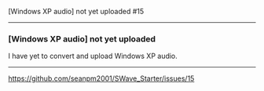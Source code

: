 [Windows XP audio] not yet uploaded #15

***

### [Windows XP audio] not yet uploaded

I have yet to convert and upload Windows XP audio.

***

https://github.com/seanpm2001/SWave_Starter/issues/15

